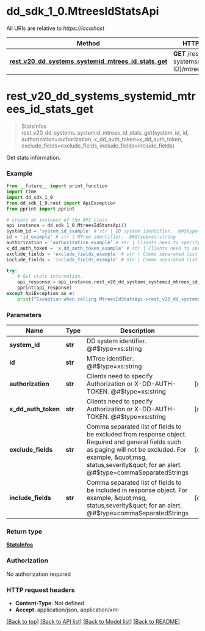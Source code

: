 # dd_sdk_1_0.MtreesIdStatsApi

All URIs are relative to *https://localhost*

Method | HTTP request | Description
------------- | ------------- | -------------
[**rest_v20_dd_systems_systemid_mtrees_id_stats_get**](MtreesIdStatsApi.md#rest_v20_dd_systems_systemid_mtrees_id_stats_get) | **GET** /rest/v2.0/dd-systems/{SYSTEM-ID}/mtrees/{ID}/stats | Get stats information.


# **rest_v20_dd_systems_systemid_mtrees_id_stats_get**
> StatsInfos rest_v20_dd_systems_systemid_mtrees_id_stats_get(system_id, id, authorization=authorization, x_dd_auth_token=x_dd_auth_token, exclude_fields=exclude_fields, include_fields=include_fields)

Get stats information.

### Example
```python
from __future__ import print_function
import time
import dd_sdk_1_0
from dd_sdk_1_0.rest import ApiException
from pprint import pprint

# create an instance of the API class
api_instance = dd_sdk_1_0.MtreesIdStatsApi()
system_id = 'system_id_example' # str | DD system identifier.  @#$type=xs:string
id = 'id_example' # str | MTree identifier.  @#$type=xs:string
authorization = 'authorization_example' # str | Clients need to specify Authorization or X-DD-AUTH-TOKEN.  @#$type=xs:string (optional)
x_dd_auth_token = 'x_dd_auth_token_example' # str | Clients need to specify Authorization or X-DD-AUTH-TOKEN.  @#$type=xs:string (optional)
exclude_fields = 'exclude_fields_example' # str | Comma separated list of fields to be excluded from response object. Required and general fields such as paging will not be excluded. For example, \"msg, status,severity\" for an alert.  @#$type=commaSeparatedStrings (optional)
include_fields = 'include_fields_example' # str | Comma separated list of fields to be included in response object. For example, \"msg, status,severity\" for an alert.  @#$type=commaSeparatedStrings (optional)

try:
    # Get stats information.
    api_response = api_instance.rest_v20_dd_systems_systemid_mtrees_id_stats_get(system_id, id, authorization=authorization, x_dd_auth_token=x_dd_auth_token, exclude_fields=exclude_fields, include_fields=include_fields)
    pprint(api_response)
except ApiException as e:
    print("Exception when calling MtreesIdStatsApi->rest_v20_dd_systems_systemid_mtrees_id_stats_get: %s\n" % e)
```

### Parameters

Name | Type | Description  | Notes
------------- | ------------- | ------------- | -------------
 **system_id** | **str**| DD system identifier.  @#$type&#x3D;xs:string | 
 **id** | **str**| MTree identifier.  @#$type&#x3D;xs:string | 
 **authorization** | **str**| Clients need to specify Authorization or X-DD-AUTH-TOKEN.  @#$type&#x3D;xs:string | [optional] 
 **x_dd_auth_token** | **str**| Clients need to specify Authorization or X-DD-AUTH-TOKEN.  @#$type&#x3D;xs:string | [optional] 
 **exclude_fields** | **str**| Comma separated list of fields to be excluded from response object. Required and general fields such as paging will not be excluded. For example, \&quot;msg, status,severity\&quot; for an alert.  @#$type&#x3D;commaSeparatedStrings | [optional] 
 **include_fields** | **str**| Comma separated list of fields to be included in response object. For example, \&quot;msg, status,severity\&quot; for an alert.  @#$type&#x3D;commaSeparatedStrings | [optional] 

### Return type

[**StatsInfos**](StatsInfos.md)

### Authorization

No authorization required

### HTTP request headers

 - **Content-Type**: Not defined
 - **Accept**: application/json, application/xml

[[Back to top]](#) [[Back to API list]](../README.md#documentation-for-api-endpoints) [[Back to Model list]](../README.md#documentation-for-models) [[Back to README]](../README.md)

